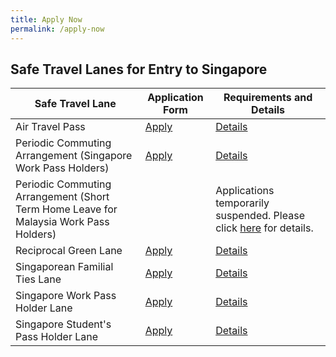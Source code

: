 ```yaml
---
title: Apply Now
permalink: /apply-now
---
```


## Safe Travel Lanes for Entry to Singapore

|Safe Travel Lane | Application Form| Requirements and Details |
| ------------- |-------------------| -----------------------------|
|Air Travel Pass| [Apply](https://go.gov.sg/atpsg) | [Details](/atp/overview)  |
|Periodic Commuting Arrangement (Singapore Work Pass Holders)| [Apply](https://eservices.ica.gov.sg/STO) |  [Details](/pca/requirements-and-process)|
|Periodic Commuting Arrangement (Short Term Home Leave for Malaysia Work Pass Holders)|  | Applications temporarily suspended. Please click [here](/pca/scpr-requirement-and-process) for details.|
|Reciprocal Green Lane | [Apply](https://eservices.ica.gov.sg/STO) | [Details](/rgl/overview) |   
|Singaporean Familial Ties Lane| [Apply](https://form.gov.sg/#!/5e3648e9405c180011dc5f9c)| [Details](/scpr-familial-ties-lane/overview) |  
|Singapore Work Pass Holder Lane| [Apply](https://www.mom.gov.sg/covid-19/requirements-to-bring-pass-holders-into-singapore) | [Details](/wphl/overview)|
|Singapore Student's Pass Holder Lane| [Apply](https://form.gov.sg/#!/5e3648e9405c180011dc5f9c) | [Details](/stpl/overview) |




